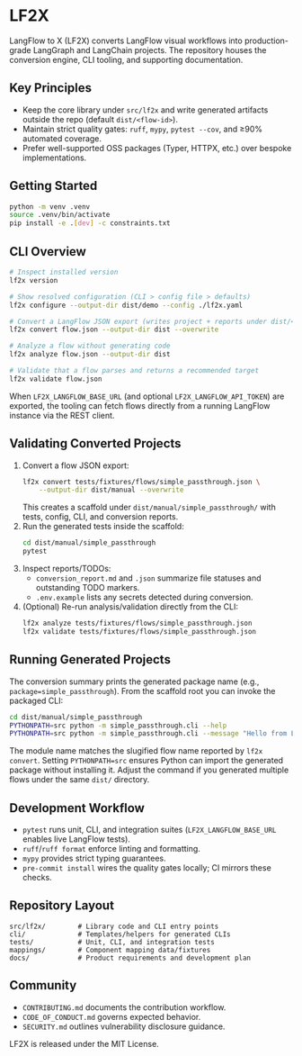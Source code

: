 # LF2X

LangFlow to X (LF2X) converts LangFlow visual workflows into production-grade LangGraph and LangChain projects. The repository houses the conversion engine, CLI tooling, and supporting documentation.

## Key Principles
- Keep the core library under `src/lf2x` and write generated artifacts outside the repo (default `dist/<flow-id>`).
- Maintain strict quality gates: `ruff`, `mypy`, `pytest --cov`, and ≥90% automated coverage.
- Prefer well-supported OSS packages (Typer, HTTPX, etc.) over bespoke implementations.

## Getting Started
```bash
python -m venv .venv
source .venv/bin/activate
pip install -e .[dev] -c constraints.txt
```

## CLI Overview
```bash
# Inspect installed version
lf2x version

# Show resolved configuration (CLI > config file > defaults)
lf2x configure --output-dir dist/demo --config ./lf2x.yaml

# Convert a LangFlow JSON export (writes project + reports under dist/<flow-id>)
lf2x convert flow.json --output-dir dist --overwrite

# Analyze a flow without generating code
lf2x analyze flow.json --output-dir dist

# Validate that a flow parses and returns a recommended target
lf2x validate flow.json
```

When `LF2X_LANGFLOW_BASE_URL` (and optional `LF2X_LANGFLOW_API_TOKEN`) are exported, the tooling can fetch flows directly from a running LangFlow instance via the REST client.

## Validating Converted Projects
1. Convert a flow JSON export:
   ```bash
   lf2x convert tests/fixtures/flows/simple_passthrough.json \
       --output-dir dist/manual --overwrite
   ```
   This creates a scaffold under `dist/manual/simple_passthrough/` with tests, config, CLI, and conversion reports.
2. Run the generated tests inside the scaffold:
   ```bash
   cd dist/manual/simple_passthrough
   pytest
   ```
3. Inspect reports/TODOs:
   - `conversion_report.md` and `.json` summarize file statuses and outstanding TODO markers.
   - `.env.example` lists any secrets detected during conversion.
4. (Optional) Re-run analysis/validation directly from the CLI:
   ```bash
   lf2x analyze tests/fixtures/flows/simple_passthrough.json
   lf2x validate tests/fixtures/flows/simple_passthrough.json
   ```

## Running Generated Projects
The conversion summary prints the generated package name (e.g., `package=simple_passthrough`). From the scaffold root you can invoke the packaged CLI:

```bash
cd dist/manual/simple_passthrough
PYTHONPATH=src python -m simple_passthrough.cli --help
PYTHONPATH=src python -m simple_passthrough.cli --message "Hello from LF2X"
```

The module name matches the slugified flow name reported by `lf2x convert`. Setting `PYTHONPATH=src` ensures Python can import the generated package without installing it. Adjust the command if you generated multiple flows under the same `dist/` directory.

## Development Workflow
- `pytest` runs unit, CLI, and integration suites (`LF2X_LANGFLOW_BASE_URL` enables live LangFlow tests).
- `ruff`/`ruff format` enforce linting and formatting.
- `mypy` provides strict typing guarantees.
- `pre-commit install` wires the quality gates locally; CI mirrors these checks.

## Repository Layout
```
src/lf2x/        # Library code and CLI entry points
cli/             # Templates/helpers for generated CLIs
tests/           # Unit, CLI, and integration tests
mappings/        # Component mapping data/fixtures
docs/            # Product requirements and development plan
```

## Community
- `CONTRIBUTING.md` documents the contribution workflow.
- `CODE_OF_CONDUCT.md` governs expected behavior.
- `SECURITY.md` outlines vulnerability disclosure guidance.

LF2X is released under the MIT License.
